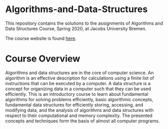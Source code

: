 # Algorithms-and-Data-Structures
This repository contains the solutions to the assignments of Algorithms and Data Structures Course, Spring 2020, at Jacobs University Bremen.

The course website is found [here](https://grader.eecs.jacobs-university.de/courses/ch_231_a/2020_1/ "Algorithms and Data Structures 2020 JUB").

# Course Overview
Algorithms and data structures are in the core of computer science. An algorithm is an effective description for calculations using a finite list of instructions that can be executed by a computer. A data structure is a concept for organizing data in a computer such that they can be used efficiently. This is an introductory course to learn about fundamental algorithms for solving problems efficiently, basic algorithmic concepts, fundamental data structures for efficiently storing, accessing, and modifying data, and the analysis of algorithms and data structures with respect to their computational and memory complexity. The presented concepts and techniques form the basis of almost all computer programs.